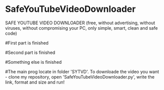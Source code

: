 # SafeYouTubeVideoDownloader

SAFE YOUTUBE VIDEO DOWNLOADER (free, without advertising, without viruses, without compromising your PC, only simple, smart, clean and safe code)

#First part is finished

#Second part is finished

#Something else is finished

#The main prog locate in folder 'SYTVD'. To downloade the video you want - clone my repository, open 'SafeYouTubeVideoDownloader.py', write the link, format and size and run!
